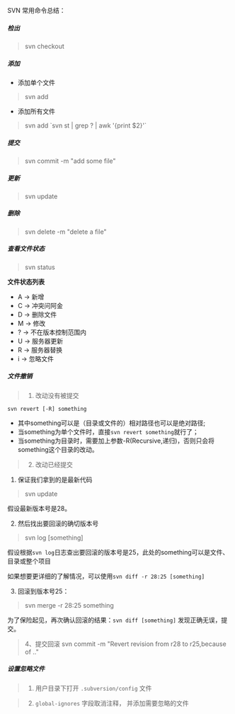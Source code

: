 
SVN 常用命令总结：

##### 检出


> svn checkout <project-path>


##### 添加

- 添加单个文件
> svn add <file-path>

- 添加所有文件
> svn add \`svn st | grep ? | awk '{print $2}'\`


##### 提交
> svn commit -m "add some file"

##### 更新
> svn update

##### 删除
> svn delete <file-path> -m "delete a file"

##### 查看文件状态
> svn status

**文件状态列表**
- A  ->  新增
- C  ->  冲突问阿金
- D  ->  删除文件
- M  ->  修改
- ?  ->  不在版本控制范围内
- U  ->  服务器更新
- R  ->  服务器替换
- i  ->  忽略文件


##### 文件撤销

> 1. 改动没有被提交

```
svn revert [-R] something
```
- 其中something可以是（目录或文件的）相对路径也可以是绝对路径;
- 当something为单个文件时，直接`svn revert something`就行了；
- 当something为目录时，需要加上参数-R(Recursive,递归)，否则只会将something这个目录的改动。


> 2. 改动已经提交

1. 保证我们拿到的是最新代码
> svn update

假设最新版本号是28。

2. 然后找出要回滚的确切版本号

> svn log [something]

假设根据`svn log`日志查出要回滚的版本号是25，此处的something可以是文件、目录或整个项目

如果想要更详细的了解情况，可以使用`svn diff -r 28:25 [something]`

3. 回滚到版本号25：

> svn merge -r 28:25 something

为了保险起见，再次确认回滚的结果：`svn diff [something]` 发现正确无误，提交。

> 4、提交回滚
> svn commit -m "Revert revision from r28 to r25,because of .."


##### 设置忽略文件

> 1. 用户目录下打开 `.subversion/config` 文件

> 2. `global-ignores` 字段取消注释， 并添加需要忽略的文件

